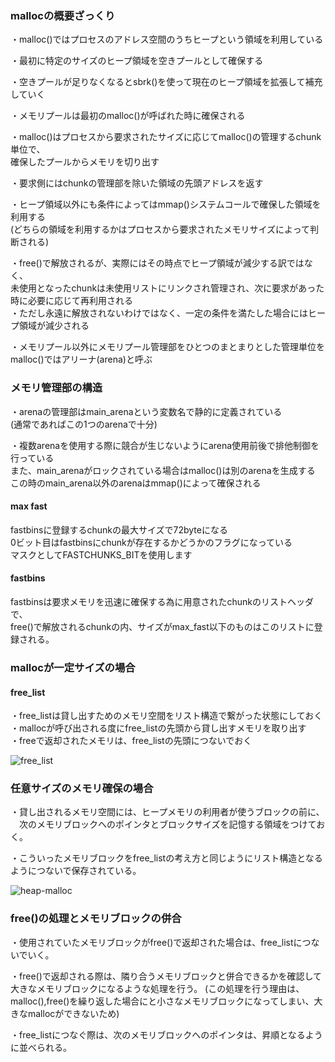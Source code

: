 ### mallocの概要ざっくり
・malloc()ではプロセスのアドレス空間のうちヒープという領域を利用している  
  
・最初に特定のサイズのヒープ領域を空きプールとして確保する  
  
・空きプールが足りなくなるとsbrk()を使って現在のヒープ領域を拡張して補充していく  
  
・メモリプールは最初のmalloc()が呼ばれた時に確保される  
  
・malloc()はプロセスから要求されたサイズに応じてmalloc()の管理するchunk単位で、  
  確保したプールからメモリを切り出す  
    
・要求側にはchunkの管理部を除いた領域の先頭アドレスを返す  
  
・ヒープ領域以外にも条件によってはmmap()システムコールで確保した領域を利用する  
(どちらの領域を利用するかはプロセスから要求されたメモリサイズによって判断される)  
  
  
・free()で解放されるが、実際にはその時点でヒープ領域が減少する訳ではなく、  
未使用となったchunkは未使用リストにリンクされ管理され、次に要求があった時に必要に応じて再利用される  
・ただし永遠に解放されないわけではなく、一定の条件を満たした場合にはヒープ領域が減少される  
  
  
・メモリプール以外にメモリプール管理部をひとつのまとまりとした管理単位をmalloc()ではアリーナ(arena)と呼ぶ  

  
  
### メモリ管理部の構造
・arenaの管理部はmain_arenaという変数名で静的に定義されている  
(通常であればこの1つのarenaで十分)  
  
・複数arenaを使用する際に競合が生じないようにarena使用前後で排他制御を行っている  
また、main_arenaがロックされている場合はmalloc()は別のarenaを生成する  
この時のmain_arena以外のarenaはmmap()によって確保される  


#### max fast
fastbinsに登録するchunkの最大サイズで72byteになる  
0ビット目はfastbinsにchunkが存在するかどうかのフラグになっている  
マスクとしてFASTCHUNKS_BITを使用します  
  
#### fastbins
fastbinsは要求メモリを迅速に確保する為に用意されたchunkのリストヘッダで、  
free()で解放されるchunkの内、サイズがmax_fast以下のものはこのリストに登録される。



### mallocが一定サイズの場合
#### free_list
・free_listは貸し出すためのメモリ空間をリスト構造で繋がった状態にしておく  
・mallocが呼び出される度にfree_listの先頭から貸し出すメモリを取り出す  
・freeで返却されたメモリは、free_listの先頭につないでおく<br>  
  
    
![free_list](https://www.ei.fukui-nct.ac.jp/wp-content/uploads/2018/01/2018-01-16-freelist.png)  

  
  
### 任意サイズのメモリ確保の場合
・貸し出されるメモリ空間には、ヒープメモリの利用者が使うブロックの前に、  
　次のメモリブロックへのポインタとブロックサイズを記憶する領域をつけておく。  
   
   
・こういったメモリブロックをfree_listの考え方と同じようにリスト構造となるようにつないで保存されている。  
  
  

![heap-malloc](https://www.ei.fukui-nct.ac.jp/wp-content/uploads/2018/01/2018-01-16-heap-malloc.png)

### free()の処理とメモリブロックの併合
・使用されていたメモリブロックがfree()で返却された場合は、free_listにつないでいく。　　

・free()で返却される際は、隣り合うメモリブロックと併合できるかを確認して大きなメモリブロックになるような処理を行う。
(この処理を行う理由は、malloc(),free()を繰り返した場合にと小さなメモリブロックになってしまい、大きなmallocができないため)  

・free_listにつなぐ際は、次のメモリブロックへのポインタは、昇順となるように並べられる。　　

